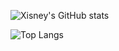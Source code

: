 ![Xisney's GitHub stats](https://github-readme-stats.vercel.app/api?username=Xisney&show_icons=true&count_private=true)

![Top Langs](https://github-readme-stats.vercel.app/api/top-langs/?username=Xisney&layout=compact)
